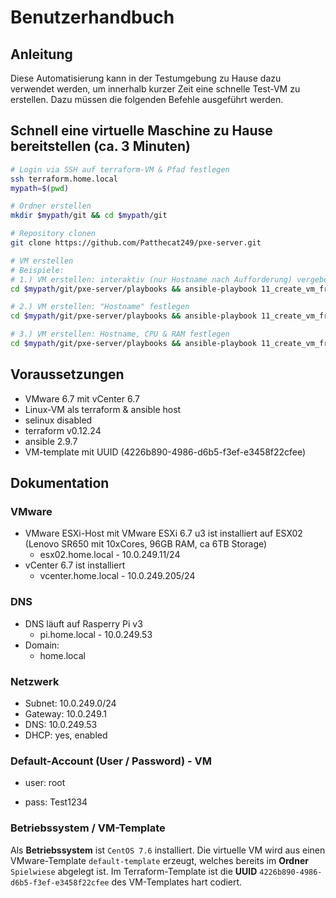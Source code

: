 # Benutzerhandbuch

## Anleitung

Diese Automatisierung kann in der Testumgebung zu Hause dazu verwendet werden, um innerhalb kurzer Zeit eine schnelle Test-VM zu erstellen. Dazu müssen die folgenden Befehle ausgeführt werden.

## Schnell eine virtuelle Maschine zu Hause bereitstellen (ca. 3 Minuten)

```bash
# Login via SSH auf terraform-VM & Pfad festlegen
ssh terraform.home.local
mypath=$(pwd)

# Ordner erstellen
mkdir $mypath/git && cd $mypath/git

# Repository clonen
git clone https://github.com/Patthecat249/pxe-server.git

# VM erstellen
# Beispiele:
# 1.) VM erstellen: interaktiv (nur Hostname nach Aufforderung) vergeben
cd $mypath/git/pxe-server/playbooks && ansible-playbook 11_create_vm_from_clone.yaml

# 2.) VM erstellen: "Hostname" festlegen
cd $mypath/git/pxe-server/playbooks && ansible-playbook 11_create_vm_from_clone.yaml -e "hostname=patrick01"

# 3.) VM erstellen: Hostname, CPU & RAM festlegen
cd $mypath/git/pxe-server/playbooks && ansible-playbook 11_create_vm_from_clone.yaml -e "hostname=patrick01 cpu=4 ram=8192"
```

## Voraussetzungen

- VMware 6.7 mit vCenter 6.7
- Linux-VM als terraform & ansible host
- selinux disabled
- terraform v0.12.24
- ansible 2.9.7
- VM-template mit UUID (4226b890-4986-d6b5-f3ef-e3458f22cfee)



## Dokumentation

### VMware

- VMware ESXi-Host mit VMware ESXi 6.7 u3 ist installiert auf ESX02 (Lenovo SR650 mit 10xCores, 96GB RAM, ca 6TB Storage)
  - esx02.home.local - 10.0.249.11/24
- vCenter 6.7 ist installiert 
  - vcenter.home.local - 10.0.249.205/24



### DNS

- DNS läuft auf Rasperry Pi v3
  - pi.home.local - 10.0.249.53
- Domain:
  - home.local

### Netzwerk

- Subnet: 10.0.249.0/24
- Gateway: 10.0.249.1
- DNS: 10.0.249.53
- DHCP: yes, enabled



### Default-Account (User / Password) - VM

- user: root

- pass: Test1234



### Betriebssystem / VM-Template

Als **Betriebssystem** ist `CentOS 7.6` installiert. Die virtuelle VM wird aus einen VMware-Template `default-template` erzeugt, welches bereits im **Ordner** `Spielwiese` abgelegt ist. Im Terraform-Template ist die **UUID** `4226b890-4986-d6b5-f3ef-e3458f22cfee` des VM-Templates hart codiert.  
